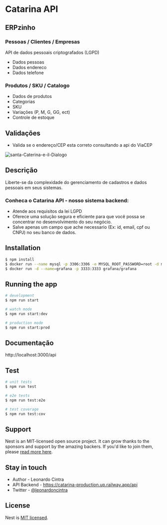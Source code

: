 # Catarina API
## ERPzinho


### Pessoas / Clientes / Empresas
API de dados pessoais criptografados (LGPD)
- Dados pessoas
- Dados endereco
- Dados telefone

### Produtos / SKU / Catalogo
- Dados de produtos
- Categorias
- SKU
- Variações (P, M, G, GG, ect)
- Controle de estoque



## Validações
- Valida se o endereço/CEP esta correto consultando a api do ViaCEP

![santa-Caterina-e-il-Dialogo](https://user-images.githubusercontent.com/5832193/230446119-01e5e763-3e6e-4223-8c13-b9629fa7e9f7.jpg)


## Descrição

Liberte-se da complexidade do gerenciamento de cadastros e dados pessoais em seus sistemas. 

### Conheca o Catarina API - nosso sistema backend:
 - Atende aos requisitos da lei LGPD
 - Oferece uma solução segura e eficiente para que você possa se concentrar no desenvolvimento do seu negócio.
 - Salve apenas um campo que ache necessario (Ex: id, email, cpf ou CNPJ) no seu banco de dados.

## Installation

```bash
$ npm install
$ docker run --name mysql -p 3306:3306 -e MYSQL_ROOT_PASSWORD=root -d mysql
$ docker run -d --name=grafana -p 3333:3333 grafana/grafana

```

## Running the app

```bash
# development
$ npm run start

# watch mode
$ npm run start:dev

# production mode
$ npm run start:prod
```

## Documentação
http://localhost:3000/api

## Test

```bash
# unit tests
$ npm run test

# e2e tests
$ npm run test:e2e

# test coverage
$ npm run test:cov
```

## Support

Nest is an MIT-licensed open source project. It can grow thanks to the sponsors and support by the amazing backers. If you'd like to join them, please [read more here](https://docs.nestjs.com/support).

## Stay in touch

- Author - Leonardo Cintra
- API Backend - https://catarina-production.up.railway.app/api
- Twitter - [@leonardoncintra](https://twitter.com/leonardoncintra)

## License

Nest is [MIT licensed](LICENSE).
